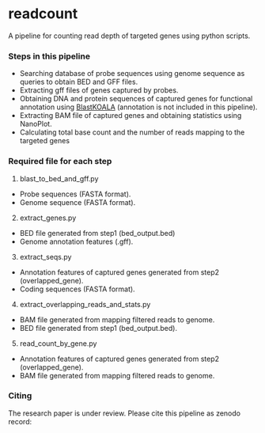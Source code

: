 # readcount

A pipeline for counting read depth of targeted genes using python scripts.

### Steps in this pipeline

-  Searching database of probe sequences using genome sequence as queries to obtain BED and GFF files. 
- Extracting gff files of genes captured by probes.
- Obtaining DNA and protein sequences of captured genes for functional annotation using [BlastKOALA](https://www.kegg.jp/blastkoala/) (annotation is not included in this pipeline).
- Extracting BAM file of captured genes and obtaining statistics using NanoPlot.
- Calculating total base count and the number of reads mapping to the targeted genes

### Required file for each step
1. blast_to_bed_and_gff.py
- Probe sequences (FASTA format).
- Genome sequence (FASTA format).
2. extract_genes.py
- BED file generated from step1 (bed_output.bed)
- Genome annotation features (.gff).
3. extract_seqs.py
- Annotation features of captured genes generated from step2 (overlapped_gene).
- Coding sequences (FASTA format).
4. extract_overlapping_reads_and_stats.py
- BAM file generated from mapping filtered reads to genome.
- BED file generated from step1 (bed_output.bed).
5. read_count_by_gene.py
- Annotation features of captured genes generated from step2 (overlapped_gene).
- BAM file generated from mapping filtered reads to genome.

### Citing
The research paper is under review. Please cite this pipeline as zenodo record:
>

